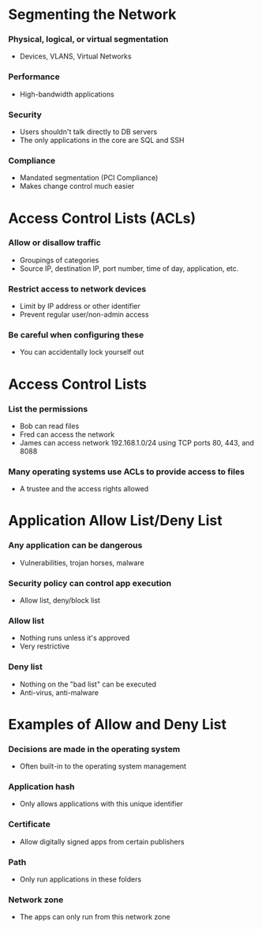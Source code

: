 # Segmenting the Network
### Physical, logical, or virtual segmentation
- Devices, VLANS, Virtual Networks
### Performance
- High-bandwidth applications
### Security
- Users shouldn't talk directly to DB servers
- The only applications in the core are SQL and SSH
### Compliance
- Mandated segmentation (PCI Compliance)
- Makes change control much easier
# Access Control Lists (ACLs)
### Allow or disallow traffic
- Groupings of categories
- Source IP, destination IP, port number, time of day, application, etc.
### Restrict access to network devices
- Limit by IP address or other identifier
- Prevent regular user/non-admin access
### Be careful when configuring these
- You can accidentally lock yourself out
# Access Control Lists
### List the permissions
- Bob can read files
- Fred can access the network
- James can access network 192.168.1.0/24 using TCP ports 80, 443, and 8088
### Many operating systems use ACLs to provide access to files
- A trustee and the access rights allowed
# Application Allow List/Deny List
### Any application can be dangerous
- Vulnerabilities, trojan horses, malware
### Security policy can control app execution
- Allow list, deny/block list
### Allow list
- Nothing runs unless it's approved
- Very restrictive
### Deny list
- Nothing on the "bad list" can be executed
- Anti-virus, anti-malware
# Examples of Allow and Deny List
### Decisions are made in the operating system
- Often built-in to the operating system management
### Application hash
- Only allows applications with this unique identifier
### Certificate
- Allow digitally signed apps from certain publishers
### Path
- Only run applications in these folders
###  Network zone
- The apps can only run from this network zone